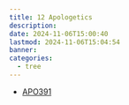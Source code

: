 ```yaml
---
title: 12 Apologetics
description: 
date: 2024-11-06T15:00:40
lastmod: 2024-11-06T15:04:54
banner: 
categories:
  - tree
---
```

  
- [APO391](./APO391/_index.md)  
